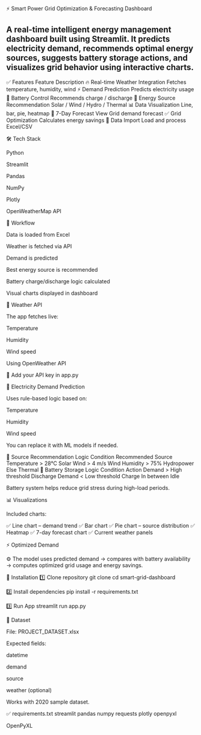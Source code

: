⚡ Smart Power Grid Optimization & Forecasting Dashboard

A real-time intelligent energy management dashboard built using Streamlit.
It predicts electricity demand, recommends optimal energy sources, suggests battery storage actions, and visualizes grid behavior using interactive charts.
---------------------------------------------------------------------------------------------------------------------------------------------------------------------------------------------------------------------------

✅ Features
Feature	Description
🔥 Real-time Weather Integration	Fetches temperature, humidity, wind
⚡ Demand Prediction	Predicts electricity usage
🔋 Battery Control	Recommends charge / discharge
🔌 Energy Source Recommendation	Solar / Wind / Hydro / Thermal
📊 Data Visualization	Line, bar, pie, heatmap
📅 7-Day Forecast View	Grid demand forecast
✅ Grid Optimization	Calculates energy savings
🧮 Data Import	Load and process Excel/CSV

🛠 Tech Stack

Python

Streamlit

Pandas

NumPy

Plotly

OpenWeatherMap API


🔄 Workflow

Data is loaded from Excel

Weather is fetched via API

Demand is predicted

Best energy source is recommended

Battery charge/discharge logic calculated

Visual charts displayed in dashboard



📡 Weather API

The app fetches live:

Temperature

Humidity

Wind speed

Using OpenWeather API

🔑 Add your API key in app.py

🔮 Electricity Demand Prediction

Uses rule-based logic based on:

Temperature

Humidity

Wind speed

You can replace it with ML models if needed.

🔌 Source Recommendation Logic
Condition	Recommended Source
Temperature > 28°C	Solar
Wind > 4 m/s	Wind
Humidity > 75%	Hydropower
Else	Thermal
🔋 Battery Storage Logic
Condition	Action
Demand > High threshold	Discharge
Demand < Low threshold	Charge
In between	Idle

Battery system helps reduce grid stress during high-load periods.

📊 Visualizations

Included charts:

✅ Line chart – demand trend
✅ Bar chart
✅ Pie chart – source distribution
✅ Heatmap
✅ 7-day forecast chart
✅ Current weather panels

⚡ Optimized Demand

⚙ The model uses predicted demand → compares with battery availability → computes optimized grid usage and energy savings.



🔧 Installation
1️⃣ Clone repository
git clone <repo-url>
cd smart-grid-dashboard

2️⃣ Install dependencies
pip install -r requirements.txt

3️⃣ Run App
streamlit run app.py

📁 Dataset

File: PROJECT_DATASET.xlsx

Expected fields:

datetime

demand

source

weather (optional)

Works with 2020 sample dataset.

✅ requirements.txt
streamlit
pandas
numpy
requests
plotly
openpyxl

OpenPyXL
